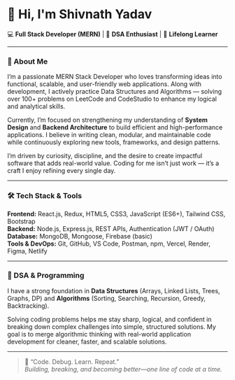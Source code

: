 

# 👋 Hi, I'm Shivnath Yadav  

💻 **Full Stack Developer (MERN)** | 🧩 **DSA Enthusiast** | 🚀 **Lifelong Learner**  

---

### 🌟 About Me
I’m a passionate MERN Stack Developer who loves transforming ideas into functional, scalable, and user-friendly web applications. Along with development, I actively practice Data Structures and Algorithms — solving over 100+ problems on LeetCode and CodeStudio to enhance my logical and analytical skills.  

Currently, I’m focused on strengthening my understanding of **System Design** and **Backend Architecture** to build efficient and high-performance applications. I believe in writing clean, modular, and maintainable code while continuously exploring new tools, frameworks, and design patterns.  

I’m driven by curiosity, discipline, and the desire to create impactful software that adds real-world value. Coding for me isn’t just work — it’s a craft I enjoy refining every single day.  

---

### 🛠️ Tech Stack & Tools
**Frontend:** React.js, Redux, HTML5, CSS3, JavaScript (ES6+), Tailwind CSS, Bootstrap  
**Backend:** Node.js, Express.js, REST APIs, Authentication (JWT / OAuth)  
**Database:** MongoDB, Mongoose, Firebase (basic)  
**Tools & DevOps:** Git, GitHub, VS Code, Postman, npm, Vercel, Render, Figma, Netlify  

---

### 🧩 DSA & Programming
I have a strong foundation in **Data Structures** (Arrays, Linked Lists, Trees, Graphs, DP) and **Algorithms** (Sorting, Searching, Recursion, Greedy, Backtracking).  

Solving coding problems helps me stay sharp, logical, and confident in breaking down complex challenges into simple, structured solutions. My goal is to merge algorithmic thinking with real-world application development for cleaner, faster, and scalable solutions.  

---

> 💬 “Code. Debug. Learn. Repeat.”  
> _Building, breaking, and becoming better—one line of code at a time._
